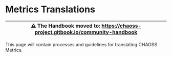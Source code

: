 # Metrics Translations

| ⚠️ The Handbook moved to: https://chaoss-project.gitbook.io/community-handbook |
|---|

This page will contain processes and guidelines for translating CHAOSS Metrics.

